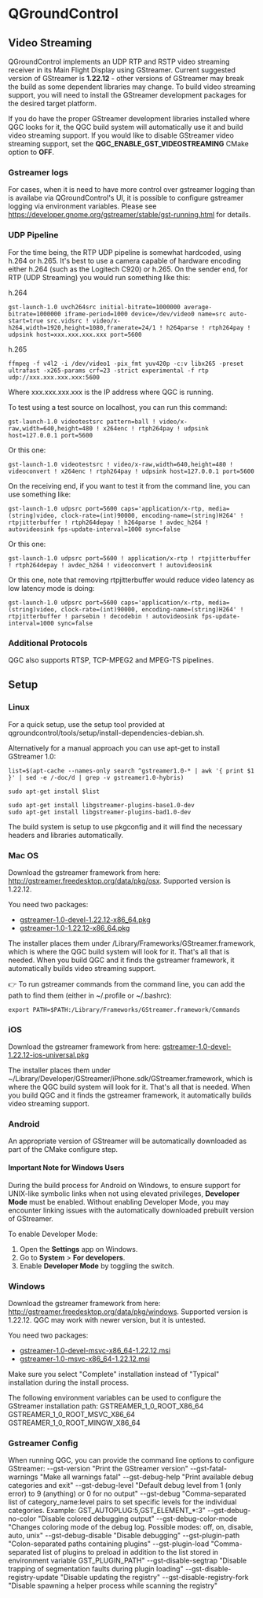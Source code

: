 # QGroundControl

## Video Streaming

QGroundControl implements an UDP RTP and RSTP video streaming receiver in its Main Flight Display using GStreamer.
Current suggested version of GStreamer is **1.22.12** - other versions of GStreamer may break the build as some dependent libraries may change.
To build video streaming support, you will need to install the GStreamer development packages for the desired target platform.

If you do have the proper GStreamer development libraries installed where QGC looks for it, the QGC build system will automatically use it and build video streaming support. If you would like to disable GStreamer video streaming support, set the **QGC_ENABLE_GST_VIDEOSTREAMING** CMake option to **OFF**.

### Gstreamer logs

For cases, when it is need to have more control over gstreamer logging than is availabe via QGroundControl's UI, it is possible to configure gstreamer logging via environment variables. Please see https://developer.gnome.org/gstreamer/stable/gst-running.html for details.

### UDP Pipeline

For the time being, the RTP UDP pipeline is somewhat hardcoded, using h.264 or h.265. It's best to use a camera capable of hardware encoding either h.264 (such as the Logitech C920) or h.265. On the sender end, for RTP (UDP Streaming) you would run something like this:

h.264

```
gst-launch-1.0 uvch264src initial-bitrate=1000000 average-bitrate=1000000 iframe-period=1000 device=/dev/video0 name=src auto-start=true src.vidsrc ! video/x-h264,width=1920,height=1080,framerate=24/1 ! h264parse ! rtph264pay ! udpsink host=xxx.xxx.xxx.xxx port=5600
```

h.265

```
ffmpeg -f v4l2 -i /dev/video1 -pix_fmt yuv420p -c:v libx265 -preset ultrafast -x265-params crf=23 -strict experimental -f rtp udp://xxx.xxx.xxx.xxx:5600
```

Where xxx.xxx.xxx.xxx is the IP address where QGC is running.

To test using a test source on localhost, you can run this command:

```
gst-launch-1.0 videotestsrc pattern=ball ! video/x-raw,width=640,height=480 ! x264enc ! rtph264pay ! udpsink host=127.0.0.1 port=5600
```

Or this one:

```
gst-launch-1.0 videotestsrc ! video/x-raw,width=640,height=480 ! videoconvert ! x264enc ! rtph264pay ! udpsink host=127.0.0.1 port=5600
```

On the receiving end, if you want to test it from the command line, you can use something like:

```
gst-launch-1.0 udpsrc port=5600 caps='application/x-rtp, media=(string)video, clock-rate=(int)90000, encoding-name=(string)H264' ! rtpjitterbuffer ! rtph264depay ! h264parse ! avdec_h264 ! autovideosink fps-update-interval=1000 sync=false
```

Or this one:

```
gst-launch-1.0 udpsrc port=5600 ! application/x-rtp ! rtpjitterbuffer ! rtph264depay ! avdec_h264 ! videoconvert ! autovideosink
```

Or this one, note that removing rtpjitterbuffer would reduce video latency as low latency mode is doing:

```
gst-launch-1.0 udpsrc port=5600 caps='application/x-rtp, media=(string)video, clock-rate=(int)90000, encoding-name=(string)H264' ! rtpjitterbuffer ! parsebin ! decodebin ! autovideosink fps-update-interval=1000 sync=false
```

### Additional Protocols

QGC also supports RTSP, TCP-MPEG2 and MPEG-TS pipelines.

## Setup

### Linux

For a quick setup, use the setup tool provided at qgroundcontrol/tools/setup/install-dependencies-debian.sh.

Alternatively for a manual approach you can use apt-get to install GStreamer 1.0:

```
list=$(apt-cache --names-only search ^gstreamer1.0-* | awk '{ print $1 }' | sed -e /-doc/d | grep -v gstreamer1.0-hybris)
```

```
sudo apt-get install $list
```

```
sudo apt-get install libgstreamer-plugins-base1.0-dev
sudo apt-get install libgstreamer-plugins-bad1.0-dev 
```

The build system is setup to use pkgconfig and it will find the necessary headers and libraries automatically.

### Mac OS

Download the gstreamer framework from here: http://gstreamer.freedesktop.org/data/pkg/osx. Supported version is 1.22.12.

You need two packages:

- [gstreamer-1.0-devel-1.22.12-x86_64.pkg](https://gstreamer.freedesktop.org/data/pkg/osx/1.22.12/gstreamer-1.0-devel-1.22.12-universal.pkg)
- [gstreamer-1.0-1.22.12-x86_64.pkg](https://gstreamer.freedesktop.org/data/pkg/osx/1.22.12/gstreamer-1.0-1.22.12-universal.pkg)

The installer places them under /Library/Frameworks/GStreamer.framework, which is where the QGC build system will look for it. That's all that is needed. When you build QGC and it finds the gstreamer framework, it automatically builds video streaming support.

:point_right: To run gstreamer commands from the command line, you can add the path to find them (either in ~/.profile or ~/.bashrc):

```
export PATH=$PATH:/Library/Frameworks/GStreamer.framework/Commands
```

### iOS

Download the gstreamer framework from here: [gstreamer-1.0-devel-1.22.12-ios-universal.pkg](https://gstreamer.freedesktop.org/data/pkg/ios/1.22.12/gstreamer-1.0-devel-1.22.12-ios-universal.pkg)

The installer places them under ~/Library/Developer/GStreamer/iPhone.sdk/GStreamer.framework, which is where the QGC build system will look for it. That's all that is needed. When you build QGC and it finds the gstreamer framework, it automatically builds video streaming support.

### Android

An appropriate version of GStreamer will be automatically downloaded as part of the CMake configure step.

#### Important Note for Windows Users

During the build process for Android on Windows, to ensure support for UNIX-like symbolic links when not using elevated privileges, **Developer Mode** must be enabled. Without enabling Developer Mode, you may encounter linking issues with the automatically downloaded prebuilt version of GStreamer.

To enable Developer Mode:

1. Open the **Settings** app on Windows.
2. Go to **System** > **For developers**.
3. Enable **Developer Mode** by toggling the switch.

### Windows

Download the gstreamer framework from here: http://gstreamer.freedesktop.org/data/pkg/windows. Supported version is 1.22.12. QGC may work with newer version, but it is untested.

You need two packages:

- [gstreamer-1.0-devel-msvc-x86_64-1.22.12.msi](https://gstreamer.freedesktop.org/data/pkg/windows/1.22.12/msvc/gstreamer-1.0-devel-msvc-x86_64-1.22.12.msi)
- [gstreamer-1.0-msvc-x86_64-1.22.12.msi](https://gstreamer.freedesktop.org/data/pkg/windows/1.22.12/msvc/gstreamer-1.0-msvc-x86_64-1.22.12.msi)

Make sure you select "Complete" installation instead of "Typical" installation during the install process.

The following environment variables can be used to configure the GStreamer installation path:
GSTREAMER_1_0_ROOT_X86_64
GSTREAMER_1_0_ROOT_MSVC_X86_64
GSTREAMER_1_0_ROOT_MINGW_X86_64

### Gstreamer Config

When running QGC, you can provide the command line options to configure GStreamer:
--gst-version                   "Print the GStreamer version"
--gst-fatal-warnings            "Make all warnings fatal"
--gst-debug-help                "Print available debug categories and exit"
--gst-debug-level               "Default debug level from 1 (only error) to 9 (anything) or 0 for no output"
--gst-debug                     "Comma-separated list of category_name:level pairs to set specific levels for the individual categories. Example: GST_AUTOPLUG:5,GST_ELEMENT_*:3"
--gst-debug-no-color            "Disable colored debugging output"
--gst-debug-color-mode          "Changes coloring mode of the debug log. Possible modes: off, on, disable, auto, unix"
--gst-debug-disable             "Disable debugging"
--gst-plugin-path               "Colon-separated paths containing plugins"
--gst-plugin-load               "Comma-separated list of plugins to preload in addition to the list stored in environment variable GST_PLUGIN_PATH"
--gst-disable-segtrap           "Disable trapping of segmentation faults during plugin loading"
--gst-disable-registry-update   "Disable updating the registry"
--gst-disable-registry-fork     "Disable spawning a helper process while scanning the registry"

